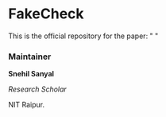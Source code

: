 # FakeCheck

This is the official repository for the paper: " "





### Maintainer 

**Snehil Sanyal**

_Research Scholar_

NIT Raipur.
